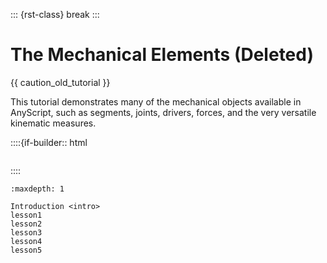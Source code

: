 ::: {rst-class} break
:::

# The Mechanical Elements (Deleted)

{{ caution_old_tutorial }}

This tutorial demonstrates many of the mechanical objects available in
AnyScript, such as segments, joints, drivers, forces, and the very
versatile kinematic measures.


::::{if-builder:: html
```{rubric} Tutorial content
```
::::

```{toctree}
:maxdepth: 1

Introduction <intro>
lesson1
lesson2
lesson3
lesson4
lesson5
```
